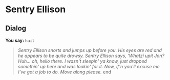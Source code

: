 # Sentry Ellison


## Dialog

**You say:** `hail`



>*Sentry Ellison snorts and jumps up before you. His eyes are red and he appears to be quite drowsy. Sentry Ellison says, 'Whatzi upit Jon? Huh... oh, hello there. I wasn't sleepin' ya know, just dropped somethin' up here and was lookin' for it. Now, if'n you'll excuse me I've got a job to do. Move along please.*
end
